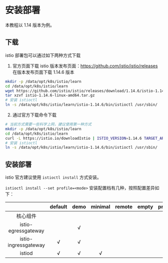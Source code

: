 # 安装部署

本教程以 1.14 版本为例。

## 下载
istio 部署包可以通过如下两种方式下载
1. 官方页面下载
istio 版本发布页面：https://github.com/istio/istio/releases
在版本发布页面下载 1.14.6 版本

```bash
mkdir -p /data/opt/k8s/istio/learn
cd /data/opt/k8s/istio/learn
wget https://github.com/istio/istio/releases/download/1.14.6/istio-1.14.6-linux-amd64.tar.gz
tar xzvf istio-1.14.6-linux-amd64.tar.gz
# 安装 istioctl
ln -s /data/opt/k8s/istio/learn/istio-1.14.6/bin/istioctl /usr/sbin/
```

2. 通过官方下载命令下载

```bash
# 当前方式需要一些科学上网，建议使用第一种方式
mkdir -p /data/opt/k8s/istio/learn
cd /data/opt/k8s/istio/learn
curl -L https://istio.io/downloadIstio | ISTIO_VERSION=1.14.6 TARGET_ARCH=x86_64 sh -
# 安装 istioctl
ln -s /data/opt/k8s/istio/learn/istio-1.14.6/bin/istioctl /usr/sbin/
```

## 安装部署
istio 官方建议使用 `istioctl install` 方式安装。

`istioctl install --set profile=<mode>` 安装配置档有几种，按照配置差异如下：

||default|demo|minimal|remote|empty|preview|
|:---:|:---:|:---:|:---:|:---:|:---:|:---:|
|核心组件||||||
|istio-egressgateway||√|||||
|istio-ingressgateway|√|√||||√|
|istiod|√|√|√|||√|




